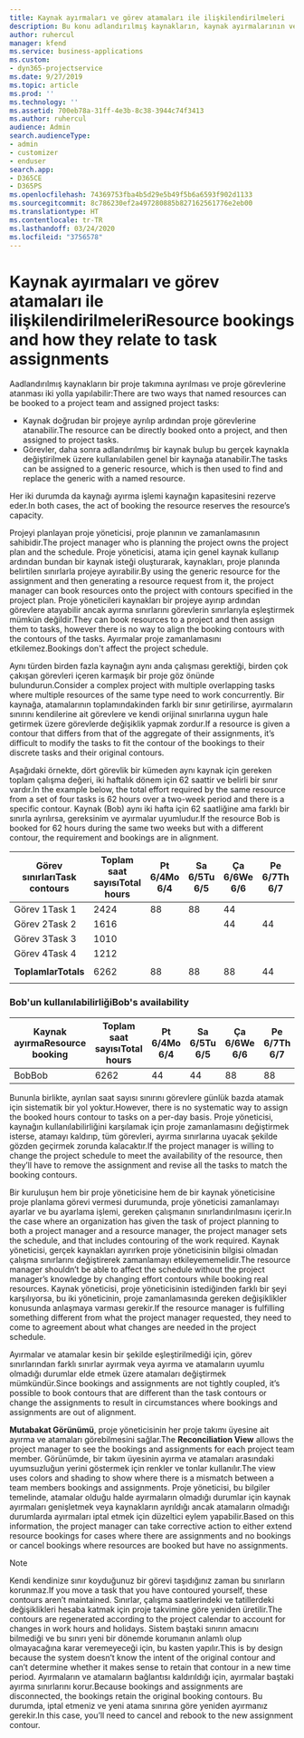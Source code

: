 ```yaml
---
title: Kaynak ayırmaları ve görev atamaları ile ilişkilendirilmeleri
description: Bu konu adlandırılmış kaynakların, kaynak ayırmalarının ve görev atamalarının ve bunların birbiriyle nasıl ilişkili olacağını yönetme hakkında bilgi sağlar.
author: ruhercul
manager: kfend
ms.service: business-applications
ms.custom:
- dyn365-projectservice
ms.date: 9/27/2019
ms.topic: article
ms.prod: ''
ms.technology: ''
ms.assetid: 700eb78a-31ff-4e3b-8c38-3944c74f3413
ms.author: ruhercul
audience: Admin
search.audienceType:
- admin
- customizer
- enduser
search.app:
- D365CE
- D365PS
ms.openlocfilehash: 74369753fba4b5d29e5b49f5b6a6593f902d1133
ms.sourcegitcommit: 8c786230ef2a497280885b827162561776e2eb00
ms.translationtype: HT
ms.contentlocale: tr-TR
ms.lasthandoff: 03/24/2020
ms.locfileid: "3756578"
---
```

# <a name="resource-bookings-and-how-they-relate-to-task-assignments"></a><span data-ttu-id="c18f5-103">Kaynak ayırmaları ve görev atamaları ile ilişkilendirilmeleri</span><span class="sxs-lookup"><span data-stu-id="c18f5-103">Resource bookings and how they relate to task assignments</span></span>


<span data-ttu-id="c18f5-104">Aadlandırılmış kaynakların bir proje takımına ayrılması ve proje görevlerine atanması iki yolla yapılabilir:</span><span class="sxs-lookup"><span data-stu-id="c18f5-104">There are two ways that named resources can be booked to a project team and assigned project tasks:</span></span>

- <span data-ttu-id="c18f5-105">Kaynak doğrudan bir projeye ayrılıp ardından proje görevlerine atanabilir.</span><span class="sxs-lookup"><span data-stu-id="c18f5-105">The resource can be directly booked onto a project, and then assigned to project tasks.</span></span>
- <span data-ttu-id="c18f5-106">Görevler, daha sonra adlandırılmış bir kaynak bulup bu gerçek kaynakla değiştirilmek üzere kullanılabilen genel bir kaynağa atanabilir.</span><span class="sxs-lookup"><span data-stu-id="c18f5-106">The tasks can be assigned to a generic resource, which is then used to find and replace the generic with a named resource.</span></span> 

<span data-ttu-id="c18f5-107">Her iki durumda da kaynağı ayırma işlemi kaynağın kapasitesini rezerve eder.</span><span class="sxs-lookup"><span data-stu-id="c18f5-107">In both cases, the act of booking the resource reserves the resource’s capacity.</span></span>

<span data-ttu-id="c18f5-108">Projeyi planlayan proje yöneticisi, proje planının ve zamanlamasının sahibidir.</span><span class="sxs-lookup"><span data-stu-id="c18f5-108">The project manager who is planning the project owns the project plan and the schedule.</span></span> <span data-ttu-id="c18f5-109">Proje yöneticisi, atama için genel kaynak kullanıp ardından bundan bir kaynak isteği oluşturarak, kaynakları, proje planında belirtilen sınırlarla projeye ayırabilir.</span><span class="sxs-lookup"><span data-stu-id="c18f5-109">By using the generic resource for the assignment and then generating a resource request from it, the project manager can book resources onto the project with contours specified in the project plan.</span></span> <span data-ttu-id="c18f5-110">Proje yöneticileri kaynakları bir projeye ayırıp ardından görevlere atayabilir ancak ayırma sınırlarını görevlerin sınırlarıyla eşleştirmek mümkün değildir.</span><span class="sxs-lookup"><span data-stu-id="c18f5-110">They can book resources to a project and then assign them to tasks, however there is no way to align the booking contours with the contours of the tasks.</span></span> <span data-ttu-id="c18f5-111">Ayırmalar proje zamanlamasını etkilemez.</span><span class="sxs-lookup"><span data-stu-id="c18f5-111">Bookings don't affect the project schedule.</span></span>

<span data-ttu-id="c18f5-112">Aynı türden birden fazla kaynağın aynı anda çalışması gerektiği, birden çok çakışan görevleri içeren karmaşık bir proje göz önünde bulundurun.</span><span class="sxs-lookup"><span data-stu-id="c18f5-112">Consider a complex project with multiple overlapping tasks where multiple resources of the same type need to work concurrently.</span></span> <span data-ttu-id="c18f5-113">Bir kaynağa, atamalarının toplamındakinden farklı bir sınır getirilirse, ayırmaların sınırını kendilerine ait görevlere ve kendi orijinal sınırlarına uygun hale getirmek üzere görevlerde değişiklik yapmak zordur.</span><span class="sxs-lookup"><span data-stu-id="c18f5-113">If a resource is given a contour that differs from that of the aggregate of their assignments, it’s difficult to modify the tasks to fit the contour of the bookings to their discrete tasks and their original contours.</span></span>

<span data-ttu-id="c18f5-114">Aşağıdaki örnekte, dört görevlik bir kümeden aynı kaynak için gereken toplam çalışma değeri, iki haftalık dönem için 62 saattir ve belirli bir sınır vardır.</span><span class="sxs-lookup"><span data-stu-id="c18f5-114">In the example below, the total effort required by the same resource from a set of four tasks is 62 hours over a two-week period and there is a specific contour.</span></span> <span data-ttu-id="c18f5-115">Kaynak (Bob) aynı iki hafta için 62 saatliğine ama farklı bir sınırla ayrılırsa, gereksinim ve ayırmalar uyumludur.</span><span class="sxs-lookup"><span data-stu-id="c18f5-115">If the resource Bob is booked for 62 hours during the same two weeks but with a different contour, the requirement and bookings are in alignment.</span></span>

| <span data-ttu-id="c18f5-116">**Görev sınırları**</span><span class="sxs-lookup"><span data-stu-id="c18f5-116">**Task contours**</span></span>    | <span data-ttu-id="c18f5-117">**Toplam saat sayısı**</span><span class="sxs-lookup"><span data-stu-id="c18f5-117">**Total hours**</span></span> | <span data-ttu-id="c18f5-118">Pt 6/4</span><span class="sxs-lookup"><span data-stu-id="c18f5-118">Mo 6/4</span></span> | <span data-ttu-id="c18f5-119">Sa 6/5</span><span class="sxs-lookup"><span data-stu-id="c18f5-119">Tu 6/5</span></span> | <span data-ttu-id="c18f5-120">Ça 6/6</span><span class="sxs-lookup"><span data-stu-id="c18f5-120">We 6/6</span></span> | <span data-ttu-id="c18f5-121">Pe 6/7</span><span class="sxs-lookup"><span data-stu-id="c18f5-121">Th 6/7</span></span> | <span data-ttu-id="c18f5-122">Cu 6/8</span><span class="sxs-lookup"><span data-stu-id="c18f5-122">Fr 6/8</span></span> | <span data-ttu-id="c18f5-123">Ct 6/9</span><span class="sxs-lookup"><span data-stu-id="c18f5-123">Sa 6/9</span></span> | <span data-ttu-id="c18f5-124">Pz 6/10</span><span class="sxs-lookup"><span data-stu-id="c18f5-124">Su 6/10</span></span> | <span data-ttu-id="c18f5-125">Pt 6/11</span><span class="sxs-lookup"><span data-stu-id="c18f5-125">Mo 6/11</span></span> | <span data-ttu-id="c18f5-126">Sa 6/12</span><span class="sxs-lookup"><span data-stu-id="c18f5-126">Tu 6/12</span></span> | <span data-ttu-id="c18f5-127">Ça 6/13</span><span class="sxs-lookup"><span data-stu-id="c18f5-127">We 6/13</span></span> | <span data-ttu-id="c18f5-128">Pe 6/14</span><span class="sxs-lookup"><span data-stu-id="c18f5-128">Th 6/14</span></span> | <span data-ttu-id="c18f5-129">Cu 6/15</span><span class="sxs-lookup"><span data-stu-id="c18f5-129">Fr 6/15</span></span> |
|----------------------|-----------------|--------|--------|--------|--------|--------|--------|---------|---------|---------|---------|---------|---------|
| <span data-ttu-id="c18f5-130">Görev 1</span><span class="sxs-lookup"><span data-stu-id="c18f5-130">Task 1</span></span>               | <span data-ttu-id="c18f5-131">24</span><span class="sxs-lookup"><span data-stu-id="c18f5-131">24</span></span>              | <span data-ttu-id="c18f5-132">8</span><span class="sxs-lookup"><span data-stu-id="c18f5-132">8</span></span>      | <span data-ttu-id="c18f5-133">8</span><span class="sxs-lookup"><span data-stu-id="c18f5-133">8</span></span>      | <span data-ttu-id="c18f5-134">4</span><span class="sxs-lookup"><span data-stu-id="c18f5-134">4</span></span>      |        |        |        |         |         |         | <span data-ttu-id="c18f5-135">4</span><span class="sxs-lookup"><span data-stu-id="c18f5-135">4</span></span>       |         |         |
| <span data-ttu-id="c18f5-136">Görev 2</span><span class="sxs-lookup"><span data-stu-id="c18f5-136">Task 2</span></span>               | <span data-ttu-id="c18f5-137">16</span><span class="sxs-lookup"><span data-stu-id="c18f5-137">16</span></span>              |        |        | <span data-ttu-id="c18f5-138">4</span><span class="sxs-lookup"><span data-stu-id="c18f5-138">4</span></span>      | <span data-ttu-id="c18f5-139">4</span><span class="sxs-lookup"><span data-stu-id="c18f5-139">4</span></span>      |        |        |         | <span data-ttu-id="c18f5-140">8</span><span class="sxs-lookup"><span data-stu-id="c18f5-140">8</span></span>       |         |         |         |         |
| <span data-ttu-id="c18f5-141">Görev 3</span><span class="sxs-lookup"><span data-stu-id="c18f5-141">Task 3</span></span>               | <span data-ttu-id="c18f5-142">10</span><span class="sxs-lookup"><span data-stu-id="c18f5-142">10</span></span>              |        |        |        |        | <span data-ttu-id="c18f5-143">4</span><span class="sxs-lookup"><span data-stu-id="c18f5-143">4</span></span>      |        |         |         | <span data-ttu-id="c18f5-144">4</span><span class="sxs-lookup"><span data-stu-id="c18f5-144">4</span></span>       |         | <span data-ttu-id="c18f5-145">2</span><span class="sxs-lookup"><span data-stu-id="c18f5-145">2</span></span>       |         |
| <span data-ttu-id="c18f5-146">Görev 4</span><span class="sxs-lookup"><span data-stu-id="c18f5-146">Task 4</span></span>               | <span data-ttu-id="c18f5-147">12</span><span class="sxs-lookup"><span data-stu-id="c18f5-147">12</span></span>              |        |        |        |        |        |        |         |         |         | <span data-ttu-id="c18f5-148">4</span><span class="sxs-lookup"><span data-stu-id="c18f5-148">4</span></span>       |         | <span data-ttu-id="c18f5-149">8</span><span class="sxs-lookup"><span data-stu-id="c18f5-149">8</span></span>       |
|                      |                 |        |        |        |        |        |        |         |         |         |         |         |         |
| <span data-ttu-id="c18f5-150">**Toplamlar**</span><span class="sxs-lookup"><span data-stu-id="c18f5-150">**Totals**</span></span>           | <span data-ttu-id="c18f5-151">62</span><span class="sxs-lookup"><span data-stu-id="c18f5-151">62</span></span>              | <span data-ttu-id="c18f5-152">8</span><span class="sxs-lookup"><span data-stu-id="c18f5-152">8</span></span>      | <span data-ttu-id="c18f5-153">8</span><span class="sxs-lookup"><span data-stu-id="c18f5-153">8</span></span>      | <span data-ttu-id="c18f5-154">8</span><span class="sxs-lookup"><span data-stu-id="c18f5-154">8</span></span>      | <span data-ttu-id="c18f5-155">4</span><span class="sxs-lookup"><span data-stu-id="c18f5-155">4</span></span>      | <span data-ttu-id="c18f5-156">4</span><span class="sxs-lookup"><span data-stu-id="c18f5-156">4</span></span>      |        |         | <span data-ttu-id="c18f5-157">8</span><span class="sxs-lookup"><span data-stu-id="c18f5-157">8</span></span>       | <span data-ttu-id="c18f5-158">4</span><span class="sxs-lookup"><span data-stu-id="c18f5-158">4</span></span>       | <span data-ttu-id="c18f5-159">8</span><span class="sxs-lookup"><span data-stu-id="c18f5-159">8</span></span>       | <span data-ttu-id="c18f5-160">2</span><span class="sxs-lookup"><span data-stu-id="c18f5-160">2</span></span>       | <span data-ttu-id="c18f5-161">8</span><span class="sxs-lookup"><span data-stu-id="c18f5-161">8</span></span>       |
|                      |                 |        |        |        |        |        |        |         |         |         |         |

### <a name="bobs-availability"></a><span data-ttu-id="c18f5-162">Bob'un kullanılabilirliği</span><span class="sxs-lookup"><span data-stu-id="c18f5-162">Bob's availability</span></span>
| <span data-ttu-id="c18f5-163">**Kaynak ayırma**</span><span class="sxs-lookup"><span data-stu-id="c18f5-163">**Resource   booking**</span></span> | <span data-ttu-id="c18f5-164">**Toplam saat sayısı**</span><span class="sxs-lookup"><span data-stu-id="c18f5-164">**Total hours**</span></span> | <span data-ttu-id="c18f5-165">Pt 6/4</span><span class="sxs-lookup"><span data-stu-id="c18f5-165">Mo 6/4</span></span> | <span data-ttu-id="c18f5-166">Sa 6/5</span><span class="sxs-lookup"><span data-stu-id="c18f5-166">Tu 6/5</span></span> | <span data-ttu-id="c18f5-167">Ça 6/6</span><span class="sxs-lookup"><span data-stu-id="c18f5-167">We 6/6</span></span> | <span data-ttu-id="c18f5-168">Pe 6/7</span><span class="sxs-lookup"><span data-stu-id="c18f5-168">Th 6/7</span></span> | <span data-ttu-id="c18f5-169">Cu 6/8</span><span class="sxs-lookup"><span data-stu-id="c18f5-169">Fr 6/8</span></span> | <span data-ttu-id="c18f5-170">Ct 6/9</span><span class="sxs-lookup"><span data-stu-id="c18f5-170">Sa 6/9</span></span> | <span data-ttu-id="c18f5-171">Pz 6/10</span><span class="sxs-lookup"><span data-stu-id="c18f5-171">Su 6/10</span></span> | <span data-ttu-id="c18f5-172">Pt 6/11</span><span class="sxs-lookup"><span data-stu-id="c18f5-172">Mo 6/11</span></span> | <span data-ttu-id="c18f5-173">Sa 6/12</span><span class="sxs-lookup"><span data-stu-id="c18f5-173">Tu 6/12</span></span> | <span data-ttu-id="c18f5-174">Ça 6/13</span><span class="sxs-lookup"><span data-stu-id="c18f5-174">We 6/13</span></span> | <span data-ttu-id="c18f5-175">Pe 6/14</span><span class="sxs-lookup"><span data-stu-id="c18f5-175">Th 6/14</span></span> | <span data-ttu-id="c18f5-176">Cu 6/15</span><span class="sxs-lookup"><span data-stu-id="c18f5-176">Fr 6/15</span></span> |
|------------------------|-----------------|--------|--------|--------|--------|--------|--------|---------|---------|---------|---------|---------|---------|
| <span data-ttu-id="c18f5-177">Bob</span><span class="sxs-lookup"><span data-stu-id="c18f5-177">Bob</span></span>                    | <span data-ttu-id="c18f5-178">62</span><span class="sxs-lookup"><span data-stu-id="c18f5-178">62</span></span>              | <span data-ttu-id="c18f5-179">4</span><span class="sxs-lookup"><span data-stu-id="c18f5-179">4</span></span>      | <span data-ttu-id="c18f5-180">4</span><span class="sxs-lookup"><span data-stu-id="c18f5-180">4</span></span>      | <span data-ttu-id="c18f5-181">8</span><span class="sxs-lookup"><span data-stu-id="c18f5-181">8</span></span>      | <span data-ttu-id="c18f5-182">8</span><span class="sxs-lookup"><span data-stu-id="c18f5-182">8</span></span>      | <span data-ttu-id="c18f5-183">8</span><span class="sxs-lookup"><span data-stu-id="c18f5-183">8</span></span>      |        |         | <span data-ttu-id="c18f5-184">4</span><span class="sxs-lookup"><span data-stu-id="c18f5-184">4</span></span>       | <span data-ttu-id="c18f5-185">4</span><span class="sxs-lookup"><span data-stu-id="c18f5-185">4</span></span>       | <span data-ttu-id="c18f5-186">8</span><span class="sxs-lookup"><span data-stu-id="c18f5-186">8</span></span>       | <span data-ttu-id="c18f5-187">8</span><span class="sxs-lookup"><span data-stu-id="c18f5-187">8</span></span>       | <span data-ttu-id="c18f5-188">6</span><span class="sxs-lookup"><span data-stu-id="c18f5-188">6</span></span>       |

<span data-ttu-id="c18f5-189">Bununla birlikte, ayrılan saat sayısı sınırını görevlere günlük bazda atamak için sistematik bir yol yoktur.</span><span class="sxs-lookup"><span data-stu-id="c18f5-189">However, there is no systematic way to assign the booked hours contour to tasks on a per-day basis.</span></span> <span data-ttu-id="c18f5-190">Proje yöneticisi, kaynağın kullanılabilirliğini karşılamak için proje zamanlamasını değiştirmek isterse, atamayı kaldırıp, tüm görevleri, ayırma sınırlarına uyacak şekilde gözden geçirmek zorunda kalacaktır.</span><span class="sxs-lookup"><span data-stu-id="c18f5-190">If the project manager is willing to change the project schedule to meet the availability of the resource, then they’ll have to remove the assignment and revise all the tasks to match the booking contours.</span></span>

<span data-ttu-id="c18f5-191">Bir kuruluşun hem bir proje yöneticisine hem de bir kaynak yöneticisine proje planlama görevi vermesi durumunda, proje yöneticisi zamanlamayı ayarlar ve bu ayarlama işlemi, gereken çalışmanın sınırlandırılmasını içerir.</span><span class="sxs-lookup"><span data-stu-id="c18f5-191">In the case where an organization has given the task of project planning to both a project manager and a resource manager, the project manager sets the schedule, and that includes contouring of the work required.</span></span> <span data-ttu-id="c18f5-192">Kaynak yöneticisi, gerçek kaynakları ayırırken proje yöneticisinin bilgisi olmadan çalışma sınırlarını değiştirerek zamanlamayı etkileyememelidir.</span><span class="sxs-lookup"><span data-stu-id="c18f5-192">The resource manager shouldn’t be able to affect the schedule without the project manager’s knowledge by changing effort contours while booking real resources.</span></span> <span data-ttu-id="c18f5-193">Kaynak yöneticisi, proje yöneticisinin istediğinden farklı bir şeyi karşılıyorsa, bu iki yöneticinin, proje zamanlamasında gereken değişiklikler konusunda anlaşmaya varması gerekir.</span><span class="sxs-lookup"><span data-stu-id="c18f5-193">If the resource manager is fulfilling something different from what the project manager requested, they need to come to agreement about what changes are needed in the project schedule.</span></span>

<span data-ttu-id="c18f5-194">Ayırmalar ve atamalar kesin bir şekilde eşleştirilmediği için, görev sınırlarından farklı sınırlar ayırmak veya ayırma ve atamaların uyumlu olmadığı durumlar elde etmek üzere atamaları değiştirmek mümkündür.</span><span class="sxs-lookup"><span data-stu-id="c18f5-194">Since bookings and assignments are not tightly coupled, it’s possible to book contours that are different than the task contours or change the assignments to result in circumstances where bookings and assignments are out of alignment.</span></span>

<span data-ttu-id="c18f5-195">**Mutabakat Görünümü**, proje yöneticisinin her proje takımı üyesine ait ayırma ve atamaları görebilmesini sağlar.</span><span class="sxs-lookup"><span data-stu-id="c18f5-195">The **Reconciliation View** allows the project manager to see the bookings and assignments for each project team member.</span></span> <span data-ttu-id="c18f5-196">Görünümde, bir takım üyesinin ayırma ve atamaları arasındaki uyumsuzluğun yerini göstermek için renkler ve tonlar kullanılır.</span><span class="sxs-lookup"><span data-stu-id="c18f5-196">The view uses colors and shading to show where there is a mismatch between a team members bookings and assignments.</span></span> <span data-ttu-id="c18f5-197">Proje yöneticisi, bu bilgiler temelinde, atamalar olduğu halde ayırmaların olmadığı durumlar için kaynak ayırmaları genişletmek veya kaynakların ayrıldığı ancak atamaların olmadığı durumlarda ayırmaları iptal etmek için düzeltici eylem yapabilir.</span><span class="sxs-lookup"><span data-stu-id="c18f5-197">Based on this information, the project manager can take corrective action to either extend resource bookings for cases where there are assignments and no bookings or cancel bookings where resources are booked but have no assignments.</span></span>

> [!NOTE]
> <span data-ttu-id="c18f5-198">Kendi kendinize sınır koyduğunuz bir görevi taşıdığınız zaman bu sınırların korunmaz.</span><span class="sxs-lookup"><span data-stu-id="c18f5-198">If you move a task that you have contoured yourself, these contours aren’t maintained.</span></span> <span data-ttu-id="c18f5-199">Sınırlar, çalışma saatlerindeki ve tatillerdeki değişiklikleri hesaba katmak için proje takvimine göre yeniden üretilir.</span><span class="sxs-lookup"><span data-stu-id="c18f5-199">The contours are regenerated according to the project calendar to account for changes in work hours and holidays.</span></span> <span data-ttu-id="c18f5-200">Sistem baştaki sınırın amacını bilmediği ve bu sınırı yeni bir dönemde korumanın anlamlı olup olmayacağına karar veremeyeceği için, bu kasten yapılır.</span><span class="sxs-lookup"><span data-stu-id="c18f5-200">This is by design because the system doesn’t know the intent of the original contour and can’t determine whether it makes sense to retain that contour in a new time period.</span></span> <span data-ttu-id="c18f5-201">Ayırmaların ve atamaların bağlantısı kaldırıldığı için, ayırmalar baştaki ayırma sınırlarını korur.</span><span class="sxs-lookup"><span data-stu-id="c18f5-201">Because bookings and assignments are disconnected, the bookings retain the original booking contours.</span></span> <span data-ttu-id="c18f5-202">Bu durumda, iptal etmeniz ve yeni atama sınırına göre yeniden ayırmanız gerekir.</span><span class="sxs-lookup"><span data-stu-id="c18f5-202">In this case, you’ll need to cancel and rebook to the new assignment contour.</span></span>

